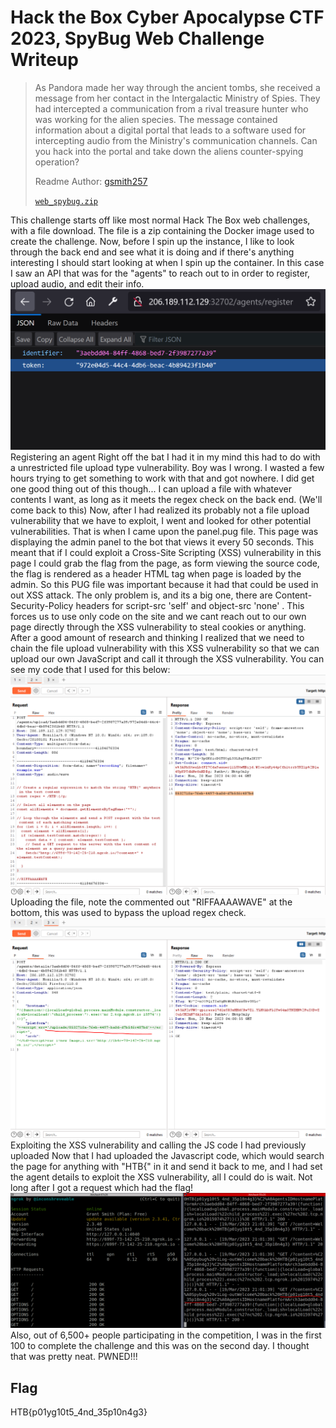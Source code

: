 # Hack the Box Cyber Apocalypse CTF 2023, SpyBug Web Challenge Writeup

> As Pandora made her way through the ancient tombs, she received a message from her contact in the Intergalactic Ministry of Spies. They had intercepted a communication from a rival treasure hunter who was working for the alien species. The message contained information about a digital portal that leads to a software used for intercepting audio from the Ministry's communication channels. Can you hack into the portal and take down the aliens counter-spying operation?
>
>  Readme Author: [gsmith257](https://s1n1st3r.gitbook.io/ctf-writeups/htb-cyber-apocalypse-2023/2023-htb-cyber-apocalypse-challenges/web-spybug)
>
> [`web_spybug.zip`](web_spybug.zip)

This challenge starts off like most normal Hack The Box web challenges, with a file download. The file is a zip containing the Docker image used to create the challenge.
Now, before I spin up the instance, I like to look through the back end and see what it is doing and if there's anything interesting I should start looking at when I spin up the container. In this case I saw an API that was for the "agents" to reach out to in order to register, upload audio, and edit their info.
![](htbCyberApoc23_SpyBug1.PNG)
Registering an agent
Right off the bat I had it in my mind this had to do with a unrestricted file upload type vulnerability. Boy was I wrong. I wasted a few hours trying to get something to work with that and got nowhere.
I did get one good thing out of this though... I can upload a file with whatever contents I want, as long as it meets the regex check on the back end. (We'll come back to this)
Now, after I had realized its probably not a file upload vulnerability that we have to exploit, I went and looked for other potential vulnerabilities. That is when I came upon the panel.pug file. This page was displaying the admin panel to the bot that views it every 50 seconds. This meant that if I could exploit a Cross-Site Scripting (XSS) vulnerability in this page I could grab the flag from the page, as form viewing the source code, the flag is rendered as a header HTML tag when page is loaded by the admin.
So this PUG file was important because it had that could be used in out XSS attack. The only problem is, and its a big one, there are Content-Security-Policy headers for script-src 'self' and object-src 'none' . This forces us to use only code on the site and we cant reach out to our own page directly through the XSS vulnerability to steal cookies or anything. After a good amount of research and thinking I realized that we need to chain the file upload vulnerability with this XSS vulnerability so that we can upload our own JavaScript and call it through the XSS vulnerability. You can see my code that I used for this below:
![](htbCyberApoc23_SpyBug2.PNG)
Uploading the file, note the commented out "RIFFAAAAWAVE" at the bottom, this was used to bypass the upload regex check.
![](spaces_1uhiofTFnZvCKEvs4fJk_uploads_CRCLLoLD82NXOPuoO0AD_htbCyberApoc23_SpyBug3.webp)
Exploiting the XSS vulnerability and calling the JS code I had previously uploaded
Now that I had uploaded the Javascript code, which would search the page for anything with "HTB{" in it and send it back to me, and I had set the agent details to exploit the XSS vulnerability, all I could do is wait.
Not long after I got a request which had the flag!
![](htbCyberApoc23_SpyBugFlag.PNG)
Also, out of 6,500+ people participating in the competition, I was in the first 100 to complete the challenge and this was on the second day. I thought that was pretty neat.
PWNED!!!
## Flag
HTB{p01yg10t5_4nd_35p10n4g3}